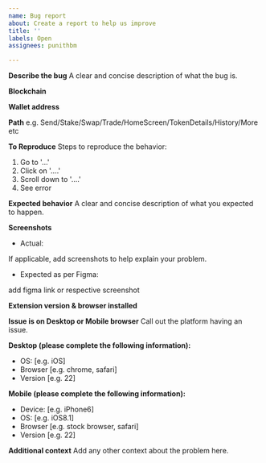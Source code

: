```yaml
---
name: Bug report
about: Create a report to help us improve
title: ''
labels: Open
assignees: punithbm

---
```


**Describe the bug**
A clear and concise description of what the bug is.

**Blockchain**

**Wallet address**

**Path** e.g. Send/Stake/Swap/Trade/HomeScreen/TokenDetails/History/More etc

**To Reproduce**
Steps to reproduce the behavior:
1. Go to '...'
2. Click on '....'
3. Scroll down to '....'
4. See error

**Expected behavior**
A clear and concise description of what you expected to happen.

**Screenshots**

- Actual:

If applicable, add screenshots to help explain your problem.

- Expected as per Figma:

add figma link or respective screenshot 

**Extension version & browser installed**

**Issue is on Desktop or Mobile browser**
Call out the platform having an issue. 

**Desktop (please complete the following information):**
 - OS: [e.g. iOS]
 - Browser [e.g. chrome, safari]
 - Version [e.g. 22]

**Mobile (please complete the following information):**
 - Device: [e.g. iPhone6]
 - OS: [e.g. iOS8.1]
 - Browser [e.g. stock browser, safari]
 - Version [e.g. 22]

**Additional context**
Add any other context about the problem here.
